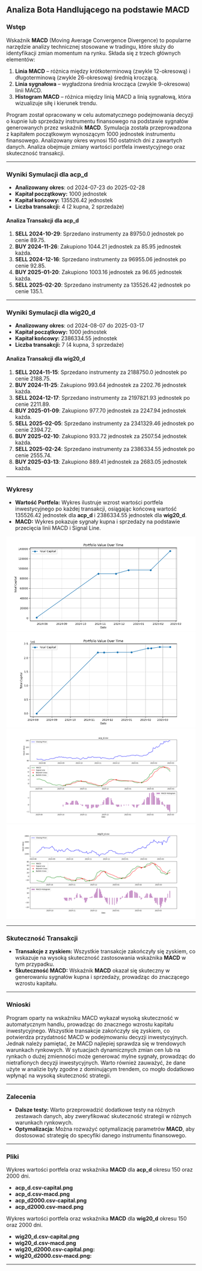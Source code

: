 ## Analiza Bota Handlującego na podstawie MACD

### Wstęp
Wskaźnik **MACD** (Moving Average Convergence Divergence) to popularne narzędzie analizy technicznej stosowane w tradingu, które służy do identyfikacji zmian momentum na rynku. Składa się z trzech głównych elementów:

1. **Linia MACD** – różnica między krótkoterminową (zwykle 12-okresową) i długoterminową (zwykle 26-okresową) średnią kroczącą.
2. **Linia sygnałowa** – wygładzona średnia krocząca (zwykle 9-okresowa) linii MACD.
3. **Histogram MACD** – różnica między linią MACD a linią sygnałową, która wizualizuje siłę i kierunek trendu.

Program został opracowany w celu automatycznego podejmowania decyzji o kupnie lub sprzedaży instrumentu finansowego na podstawie sygnałów generowanych przez wskaźnik **MACD**. Symulacja została przeprowadzona z kapitałem początkowym wynoszącym 1000 jednostek instrumentu finansowego. Analizowany okres wynosi 150 ostatnich dni z zawartych danych. Analiza obejmuje zmiany wartości portfela inwestycyjnego oraz skuteczność transakcji.

---

### Wyniki Symulacji dla acp_d
- **Analizowany okres**: od 2024-07-23 do 2025-02-28
- **Kapitał początkowy:** 1000 jednostek
- **Kapitał końcowy:** 135526.42 jednostek
- **Liczba transakcji:** 4 (2 kupna, 2 sprzedaże)

#### Analiza Transakcji dla acp_d
1. **SELL 2024-10-29**: Sprzedano instrumenty za 89750.0 jednostek po cenie 89.75.
2. **BUY 2024-11-26**: Zakupiono 1044.21 jednostek za 85.95 jednostek każda.
3. **SELL 2024-12-16**: Sprzedano instrumenty za 96955.06 jednostek po cenie 92.85.
4. **BUY 2025-01-20**: Zakupiono 1003.16 jednostek za 96.65 jednostek każda.
5. **SELL 2025-02-20**: Sprzedano instrumenty za 135526.42 jednostek po cenie 135.1.

---

### Wyniki Symulacji dla wig20_d
- **Analizowany okres**: od 2024-08-07 do 2025-03-17
- **Kapitał początkowy:** 1000 jednostek
- **Kapitał końcowy:** 2386334.55 jednostek
- **Liczba transakcji:** 7 (4 kupna, 3 sprzedaże)

#### Analiza Transakcji dla wig20_d
1. **SELL 2024-11-15**: Sprzedano instrumenty za 2188750.0 jednostek po cenie 2188.75.
2. **BUY 2024-11-25**: Zakupiono 993.64 jednostek za 2202.76 jednostek każda.
3. **SELL 2024-12-17**: Sprzedano instrumenty za 2197821.93 jednostek po cenie 2211.89.
4. **BUY 2025-01-09**: Zakupiono 977.70 jednostek za 2247.94 jednostek każda.
5. **SELL 2025-02-05**: Sprzedano instrumenty za 2341329.46 jednostek po cenie 2394.72.
6. **BUY 2025-02-10**: Zakupiono 933.72 jednostek za 2507.54 jednostek każda.
7. **SELL 2025-02-24**: Sprzedano instrumenty za 2386334.55 jednostek po cenie 2555.74.
8. **BUY 2025-03-13**: Zakupiono 889.41 jednostek za 2683.05 jednostek każda.

---

### Wykresy
- **Wartość Portfela:** Wykres ilustruje wzrost wartości portfela inwestycyjnego po każdej transakcji, osiągając końcową wartość 135526.42 jednostek dla **acp_d** i 2386334.55 jednostek dla **wig20_d**.
- **MACD:** Wykres pokazuje sygnały kupna i sprzedaży na podstawie przecięcia linii MACD i Signal Line.

![acp_d.csv-capital.png](acp_d.csv-capital.png)
![wig20_d.csv-capital.png](wig20_d.csv-capital.png)
![acp_d.csv-macd.png](acp_d.csv-macd.png)
![wig20_d.csv-macd.png](wig20_d.csv-macd.png)

---

### Skuteczność Transakcji
- **Transakcje z zyskiem:** Wszystkie transakcje zakończyły się zyskiem, co wskazuje na wysoką skuteczność zastosowania wskaźnika **MACD** w tym przypadku.
- **Skuteczność MACD:** Wskaźnik **MACD** okazał się skuteczny w generowaniu sygnałów kupna i sprzedaży, prowadząc do znaczącego wzrostu kapitału.

---

### Wnioski
Program oparty na wskaźniku MACD wykazał wysoką skuteczność w automatycznym handlu, prowadząc do znacznego wzrostu kapitału inwestycyjnego. Wszystkie transakcje zakończyły się zyskiem, co potwierdza przydatność MACD w podejmowaniu decyzji inwestycyjnych. Jednak należy pamiętać, że MACD najlepiej sprawdza się w trendowych warunkach rynkowych. W sytuacjach dynamicznych zmian cen lub na rynkach o dużej zmienności może generować mylne sygnały, prowadząc do nietrafionych decyzji inwestycyjnych. Warto również zauważyć, że dane użyte w analizie były zgodne z dominującym trendem, co mogło dodatkowo wpłynąć na wysoką skuteczność strategii.

---

### Zalecenia
- **Dalsze testy:** Warto przeprowadzić dodatkowe testy na różnych zestawach danych, aby zweryfikować skuteczność strategii w różnych warunkach rynkowych.
- **Optymalizacja:** Można rozważyć optymalizację parametrów **MACD**, aby dostosować strategię do specyfiki danego instrumentu finansowego.

---

### Pliki
Wykres wartości portfela oraz wskaźnika **MACD** dla **acp_d** okresu 150 oraz 2000 dni.

- **acp_d.csv-capital.png**
- **acp_d.csv-macd.png**
- **acp_d2000.csv-capital.png**
- **acp_d2000.csv-macd.png**

Wykres wartości portfela oraz wskaźnika **MACD** dla **wig20_d** okresu 150 oraz 2000 dni.

- **wig20_d.csv-capital.png**
- **wig20_d.csv-macd.png**
- **wig20_d2000.csv-capital.png:**
- **wig20_d2000.csv-macd.png:**

---
